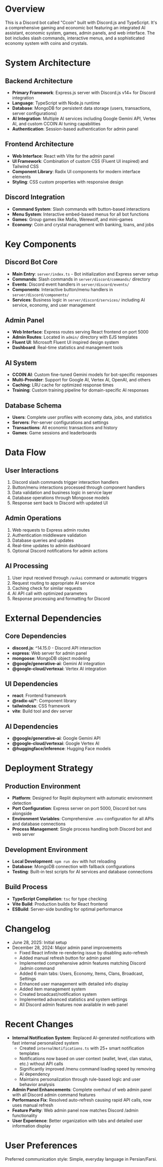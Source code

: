 # Overview

This is a Discord bot called "Ccoin" built with Discord.js and TypeScript. It's a comprehensive gaming and economic bot featuring an integrated AI assistant, economic system, games, admin panels, and web interface. The bot includes slash commands, interactive menus, and a sophisticated economy system with coins and crystals.

# System Architecture

## Backend Architecture
- **Primary Framework**: Express.js server with Discord.js v14+ for Discord integration
- **Language**: TypeScript with Node.js runtime
- **Database**: MongoDB for persistent data storage (users, transactions, server configurations)
- **AI Integration**: Multiple AI services including Google Gemini API, Vertex AI, and custom CCOIN AI tuning capabilities
- **Authentication**: Session-based authentication for admin panel

## Frontend Architecture
- **Web Interface**: React with Vite for the admin panel
- **UI Framework**: Combination of custom CSS (Fluent UI inspired) and Tailwind CSS
- **Component Library**: Radix UI components for modern interface elements
- **Styling**: CSS custom properties with responsive design

## Discord Integration
- **Command System**: Slash commands with button-based interactions
- **Menu System**: Interactive embed-based menus for all bot functions
- **Games**: Group games like Mafia, Werewolf, and mini-games
- **Economy**: Coin and crystal management with banking, loans, and jobs

# Key Components

## Discord Bot Core
- **Main Entry**: `server/index.ts` - Bot initialization and Express server setup
- **Commands**: Slash commands in `server/discord/commands/` directory
- **Events**: Discord event handlers in `server/discord/events/`
- **Components**: Interactive button/menu handlers in `server/discord/components/`
- **Services**: Business logic in `server/discord/services/` including AI service, economy, and user management

## Admin Panel
- **Web Interface**: Express routes serving React frontend on port 5000
- **Admin Routes**: Located in `admin/` directory with EJS templates
- **Fluent UI**: Microsoft Fluent UI inspired design system
- **Dashboard**: Real-time statistics and management tools

## AI System
- **CCOIN AI**: Custom fine-tuned Gemini models for bot-specific responses
- **Multi-Provider**: Support for Google AI, Vertex AI, OpenAI, and others
- **Caching**: LRU cache for optimized response times
- **Training**: Custom training pipeline for domain-specific AI responses

## Database Schema
- **Users**: Complete user profiles with economy data, jobs, and statistics
- **Servers**: Per-server configurations and settings
- **Transactions**: All economic transactions and history
- **Games**: Game sessions and leaderboards

# Data Flow

## User Interactions
1. Discord slash commands trigger interaction handlers
2. Button/menu interactions processed through component handlers
3. Data validation and business logic in service layer
4. Database operations through Mongoose models
5. Response sent back to Discord with updated UI

## Admin Operations
1. Web requests to Express admin routes
2. Authentication middleware validation
3. Database queries and updates
4. Real-time updates to admin dashboard
5. Optional Discord notifications for admin actions

## AI Processing
1. User input received through `/askai` command or automatic triggers
2. Request routing to appropriate AI service
3. Caching check for similar requests
4. AI API call with optimized parameters
5. Response processing and formatting for Discord

# External Dependencies

## Core Dependencies
- **discord.js**: ^14.15.0 - Discord API interaction
- **express**: Web server for admin panel
- **mongoose**: MongoDB object modeling
- **@google/generative-ai**: Gemini AI integration
- **@google-cloud/vertexai**: Vertex AI integration

## UI Dependencies
- **react**: Frontend framework
- **@radix-ui/***: Component library
- **tailwindcss**: CSS framework
- **vite**: Build tool and dev server

## AI Dependencies
- **@google/generative-ai**: Google Gemini API
- **@google-cloud/vertexai**: Google Vertex AI
- **@huggingface/inference**: Hugging Face models

# Deployment Strategy

## Production Environment
- **Platform**: Designed for Replit deployment with automatic environment detection
- **Port Configuration**: Express server on port 5000, Discord bot runs alongside
- **Environment Variables**: Comprehensive `.env` configuration for all APIs and database connections
- **Process Management**: Single process handling both Discord bot and web server

## Development Environment
- **Local Development**: `npm run dev` with hot reloading
- **Database**: MongoDB connection with fallback configurations
- **Testing**: Built-in test scripts for AI services and database connections

## Build Process
- **TypeScript Compilation**: `tsc` for type checking
- **Vite Build**: Production builds for React frontend
- **ESBuild**: Server-side bundling for optimal performance

# Changelog

- June 28, 2025: Initial setup
- December 28, 2024: Major admin panel improvements
  - Fixed React infinite re-rendering issue by disabling auto-refresh
  - Added manual refresh button for admin panel
  - Implemented comprehensive admin features matching Discord /admin command
  - Added 6 main tabs: Users, Economy, Items, Clans, Broadcast, Settings
  - Enhanced user management with detailed info display
  - Added item management system
  - Created broadcast/notification system
  - Implemented advanced statistics and system settings
  - All Discord admin features now available in web panel

# Recent Changes

- **Internal Notification System**: Replaced AI-generated notifications with fast internal personalized system
  - Created `internalNotifications.ts` with 25+ smart notification templates
  - Notifications now based on user context (wallet, level, clan status, etc.) without API calls
  - Significantly improved /menu command loading speed by removing AI dependency
  - Maintains personalization through rule-based logic and user behavior analysis
- **Admin Panel Enhancements**: Complete overhaul of web admin panel with all Discord admin command features
- **Performance Fix**: Resolved auto-refresh causing rapid API calls, now uses manual refresh
- **Feature Parity**: Web admin panel now matches Discord /admin functionality
- **User Experience**: Better organization with tabs and detailed user information display

# User Preferences

Preferred communication style: Simple, everyday language in Persian/Farsi.